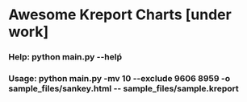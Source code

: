 # Awesome Kreport Charts [under work]

### Help: python main.py --helṕ

### Usage: python main.py -mv 10 --exclude 9606 8959 -o sample_files/sankey.html --  sample_files/sample.kreport